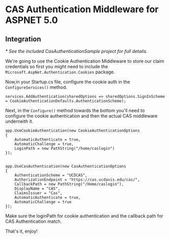 # CAS Authentication Middleware for ASPNET 5.0

## Integration
_* See the included CasAuthenticationSample project for full details._

We're going to use the Cookie Authentication Middleware to store our claim credentials so first you might need to include the `Microsoft.AspNet.Authentication.Cookies` package.

Now,in your Startup.cs file, configure the cookie auth in the `ConfigureServices()` method.

    services.AddAuthentication(sharedOptions => sharedOptions.SignInScheme = CookieAuthenticationDefaults.AuthenticationScheme);

Next, in the `Configure()` method towards the bottom you'll need to configure the cookie authentication and then the actual CAS middleware underneith it.


    app.UseCookieAuthentication(new CookieAuthenticationOptions
    {
        AutomaticAuthenticate = true,
        AutomaticChallenge = true,
        LoginPath = new PathString("/home/caslogin")
    });


    app.UseCasAuthentication(new CasAuthenticationOptions
    {
        AuthenticationScheme = "UCDCAS",
        AuthorizationEndpoint = "https://cas.ucdavis.edu/cas/",
        CallbackPath = new PathString("/Home/caslogin"),
        DisplayName = "CAS",
        ClaimsIssuer = "Cas",
        AutomaticAuthenticate = true,
        AutomaticChallenge = true
    });

Make sure the loginPath for cookie authentication and the callback path for CAS Authentication match.

That's it, enjoy!
